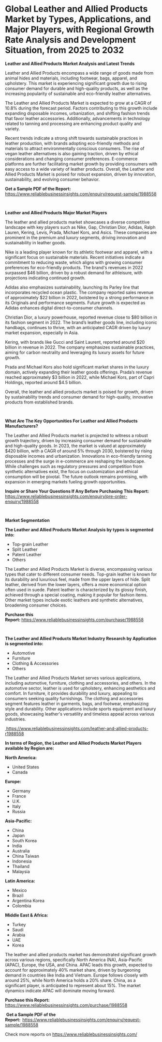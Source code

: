 <p><h1>Global Leather and Allied Products Market by Types, Applications, and Major Players, with Regional Growth Rate Analysis and Development Situation, from 2025 to 2032</h1></p><p><strong>Leather and Allied Products Market Analysis and Latest Trends</strong></p>
<p><p>Leather and Allied Products encompass a wide range of goods made from animal hides and materials, including footwear, bags, apparel, and upholstery. This market is experiencing significant growth due to rising consumer demand for durable and high-quality products, as well as the increasing popularity of sustainable and eco-friendly leather alternatives.</p><p>The Leather and Allied Products Market is expected to grow at a CAGR of 10.8% during the forecast period. Factors contributing to this growth include expanding disposable incomes, urbanization, and shifting fashion trends that favor leather accessories. Additionally, advancements in technology related to tanning and processing are enhancing product quality and variety.</p><p>Recent trends indicate a strong shift towards sustainable practices in leather production, with brands adopting eco-friendly methods and materials to attract environmentally conscious consumers. The rise of vegan leather alternatives is also gaining traction, driven by ethical considerations and changing consumer preferences. E-commerce platforms are further facilitating market growth by providing consumers with easy access to a wide variety of leather products. Overall, the Leather and Allied Products Market is poised for robust expansion, driven by innovation, sustainability, and evolving consumer behavior.</p></p>
<p><strong>Get a Sample PDF of the Report:&nbsp;</strong> <a href="https://www.reliablebusinessinsights.com/enquiry/request-sample/1988558?utm_campaign=2032&utm_medium=2&utm_source=Github&utm_content=ia&utm_term=10022025&utm_id=leather-and-allied-products">https://www.reliablebusinessinsights.com/enquiry/request-sample/1988558</a></p>
<p>&nbsp;</p>
<p><strong>Leather and Allied Products Major Market Players</strong></p>
<p><p>The leather and allied products market showcases a diverse competitive landscape with key players such as Nike, Gap, Christian Dior, Adidas, Ralph Lauren, Kering, Levis, Prada, Michael Kors, and Asics. These companies are prominent in the premium and luxury segments, driving innovation and sustainability in leather goods.</p><p>Nike is a leading player known for its athletic footwear and apparel, with a significant focus on sustainable materials. Recent initiatives indicate a commitment to reducing waste, which aligns with growing consumer preferences for eco-friendly products. The brand's revenues in 2022 surpassed $46 billion, driven by a robust demand for athleisure, with projections indicating continued growth.</p><p>Adidas also emphasizes sustainability, launching its Parley line that incorporates recycled ocean plastic. The company reported sales revenue of approximately $22 billion in 2022, bolstered by a strong performance in its Originals and performance segments. Future growth is expected as Adidas enhances digital direct-to-consumer channels.</p><p>Christian Dior, a luxury powerhouse, reported revenue close to $80 billion in its fashion segment in 2022. The brand’s leather goods line, including iconic handbags, continues to thrive, with an anticipated CAGR driven by luxury market expansion, especially in Asia.</p><p>Kering, with brands like Gucci and Saint Laurent, reported around $20 billion in revenue in 2022. The company emphasizes sustainable practices, aiming for carbon neutrality and leveraging its luxury assets for future growth.</p><p>Prada and Michael Kors also hold significant market shares in the luxury domain, actively expanding their leather goods offerings. Prada’s revenue reached approximately $3 billion in 2022, while Michael Kors, part of Capri Holdings, reported around $4.5 billion.</p><p>Overall, the leather and allied products market is poised for growth, driven by sustainability trends and consumer demand for high-quality, innovative products from established brands.</p></p>
<p>&nbsp;</p>
<p><strong>What Are The Key Opportunities For Leather and Allied Products Manufacturers?</strong></p>
<p><p>The Leather and Allied Products market is projected to witness a robust growth trajectory, driven by increasing consumer demand for sustainable and high-quality goods. In 2023, the market is valued at approximately $420 billion, with a CAGR of around 5% through 2030, bolstered by rising disposable incomes and urbanization. Innovations in eco-friendly tanning processes and the surge in e-commerce are reshaping the landscape. While challenges such as regulatory pressures and competition from synthetic alternatives exist, the focus on customization and ethical consumption will be pivotal. The future outlook remains promising, with expansion in emerging markets fueling growth opportunities.</p></p>
<p><strong>Inquire or Share Your Questions If Any Before Purchasing This Report:</strong> <a href="https://www.reliablebusinessinsights.com/enquiry/pre-order-enquiry/1988558?utm_campaign=2032&utm_medium=2&utm_source=Github&utm_content=ia&utm_term=10022025&utm_id=leather-and-allied-products">https://www.reliablebusinessinsights.com/enquiry/pre-order-enquiry/1988558</a></p>
<p>&nbsp;</p>
<p><strong>Market Segmentation</strong></p>
<p><strong>The Leather and Allied Products Market Analysis by types is segmented into:</strong></p>
<p><ul><li>Top-grain Leather</li><li>Split Leather</li><li>Patent Leather</li><li>Others</li></ul></p>
<p><p>The Leather and Allied Products Market is diverse, encompassing various types that cater to different consumer needs. Top-grain leather is known for its durability and luxurious feel, made from the upper layers of hide. Split leather, derived from the lower layers, offers a more economical option often used in suede. Patent leather is characterized by its glossy finish, achieved through a special coating, making it popular for fashion items. Other market types include exotic leathers and synthetic alternatives, broadening consumer choices.</p></p>
<p><strong>Purchase this Report:&nbsp;</strong><a href="https://www.reliablebusinessinsights.com/purchase/1988558?utm_campaign=2032&utm_medium=2&utm_source=Github&utm_content=ia&utm_term=10022025&utm_id=leather-and-allied-products">https://www.reliablebusinessinsights.com/purchase/1988558</a></p>
<p>&nbsp;</p>
<p><strong>The Leather and Allied Products Market Industry Research by Application is segmented into:</strong></p>
<p><ul><li>Automotive</li><li>Furniture</li><li>Clothing & Accessories</li><li>Others</li></ul></p>
<p><p>The Leather and Allied Products Market serves various applications, including automotive, furniture, clothing and accessories, and others. In the automotive sector, leather is used for upholstery, enhancing aesthetics and comfort. In furniture, it provides durability and luxury, appealing to consumers seeking quality furnishings. The clothing and accessories segment features leather in garments, bags, and footwear, emphasizing style and durability. Other applications include sports equipment and luxury goods, showcasing leather's versatility and timeless appeal across various industries.</p></p>
<p><a href="https://www.reliablebusinessinsights.com/leather-and-allied-products-r1988558?utm_campaign=2032&utm_medium=2&utm_source=Github&utm_content=ia&utm_term=10022025&utm_id=leather-and-allied-products">&nbsp;https://www.reliablebusinessinsights.com/leather-and-allied-products-r1988558</a></p>
<p><strong>In terms of Region, the Leather and Allied Products Market Players available by Region are:</strong></p>
<p>
    <p> <strong> North America: </strong>
        <ul>
            <li>United States</li>
            <li>Canada</li>
        </ul>
        </p> 
    <p> <strong> Europe: </strong>
        <ul>
            <li>Germany</li>
            <li>France</li>
            <li>U.K.</li>
            <li>Italy</li>
            <li>Russia</li>
        </ul>
        </p> 
    <p> <strong> Asia-Pacific: </strong>
        <ul>
            <li>China</li>
            <li>Japan</li>
            <li>South Korea</li>
            <li>India</li>
            <li>Australia</li>
            <li>China Taiwan</li>
            <li>Indonesia</li>
            <li>Thailand</li>
            <li>Malaysia</li>
        </ul>
        </p> 
    <p> <strong> Latin America: </strong>
        <ul>
            <li>Mexico</li>
            <li>Brazil</li>
            <li>Argentina Korea</li>
            <li>Colombia</li>
        </ul>
        </p> 
    <p> <strong> Middle East & Africa: </strong>
        <ul>
            <li>Turkey</li>
            <li>Saudi</li>
            <li>Arabia</li>
            <li>UAE</li>
            <li>Korea</li>
        </ul>
    </p>
    </p>
<p><p>The leather and allied products market has demonstrated significant growth across various regions, specifically North America (NA), Asia-Pacific (APAC), Europe, the USA, and China. APAC leads this growth, expected to account for approximately 40% market share, driven by burgeoning demand in countries like India and Vietnam. Europe follows closely with around 25%, while North America holds a 20% share. China, as a significant player, is anticipated to represent about 15%. The market dynamics indicate APAC will dominate moving forward.</p></p>
<p><strong>Purchase this Report: </strong><a href="https://www.reliablebusinessinsights.com/purchase/1988558?utm_campaign=2032&utm_medium=2&utm_source=Github&utm_content=ia&utm_term=10022025&utm_id=leather-and-allied-products">https://www.reliablebusinessinsights.com/purchase/1988558</a></p>
<p>&nbsp;<strong>Get a Sample PDF of the Report:&nbsp;&nbsp;</strong><a href="https://www.reliablebusinessinsights.com/enquiry/request-sample/1988558?utm_campaign=2032&utm_medium=2&utm_source=Github&utm_content=ia&utm_term=10022025&utm_id=leather-and-allied-products">https://www.reliablebusinessinsights.com/enquiry/request-sample/1988558</a></p>
<p><strong></strong></p>
<p>Check more reports on <a href="https://www.reliablebusinessinsights.com/?utm_campaign=2032&utm_medium=2&utm_source=Github&utm_content=ia&utm_term=10022025&utm_id=leather-and-allied-products">https://www.reliablebusinessinsights.com/</a></p>